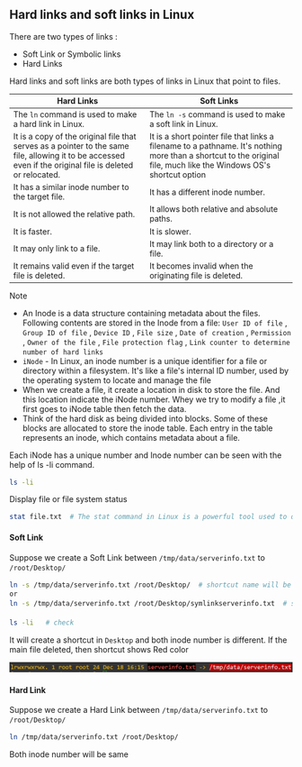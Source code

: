 ## Hard links and soft links in Linux

There are two types of links :

- Soft Link or Symbolic links
- Hard Links

Hard links and soft links are both types of links in Linux that point to files.

Hard Links | Soft Links
--- | --- |
The `ln` command is used to make a hard link in Linux. | The `ln -s` command is used to make a soft link in Linux.
It is a copy of the original file that serves as a pointer to the same file, allowing it to be accessed even if the original file is deleted or relocated. | It is a short pointer file that links a filename to a pathname. It's nothing more than a shortcut to the original file, much like the Windows OS's shortcut option
It has a similar inode number to the target file. | It has a different inode number.
It is not allowed the relative path. | It allows both relative and absolute paths.
It is faster. | It is slower.
It may only link to a file. | It may link both to a directory or a file.
It remains valid even if the target file is deleted. | It becomes invalid when the originating file is deleted.

> [!Note]
> - An Inode is a data structure containing metadata about the files. Following contents are stored in the Inode from a file: `User ID of file` , `Group ID of file` , `Device ID` , `File size` , `Date of creation` ,  `Permission` , `Owner of the file` , `File protection flag` , `Link counter to determine number of hard links`
> - `iNode` - In Linux, an inode number is a unique identifier for a file or directory within a filesystem. It's like a file's internal ID number, used by the operating system to locate and manage the file
> - When we create a file, it create a location in disk to store the file. And this location indicate the iNode number. Whey we try to modify a file ,it first goes to iNode table then fetch the data.
> - Think of the hard disk as being divided into blocks. Some of these blocks are allocated to store the inode table. Each entry in the table represents an inode, which contains metadata about a file.


Each iNode has a unique number and Inode number can be seen with the help of ls -li command.
```bash
ls -li
```

Display file or file system status
```bash
stat file.txt  # The stat command in Linux is a powerful tool used to display detailed information about a file or file system. It's like a file inspector, giving you a comprehensive report on various attributes.
```

#### Soft Link

Suppose we create a Soft Link between `/tmp/data/serverinfo.txt` to `/root/Desktop/`

```bash
ln -s /tmp/data/serverinfo.txt /root/Desktop/  # shortcut name will be serverinfo.txt
or
ln -s /tmp/data/serverinfo.txt /root/Desktop/symlinkserverinfo.txt  # shortcut name will be symlinkserverinfo.txt

ls -li   # check
```
It will create a shortcut in `Desktop` and both inode number is different.
If the main file deleted, then shortcut shows Red color

![image alt](https://github.com/mohimenulislam/Linux-Command-Line/blob/ff4bc7693ae87dfbd3f0536b16eaf178ee31994d/Img/soft_link_main_file_deleted.png)

#### Hard Link

Suppose we create a Hard Link between `/tmp/data/serverinfo.txt` to `/root/Desktop/`
```bash
ln /tmp/data/serverinfo.txt /root/Desktop/
```
Both inode number will be same


